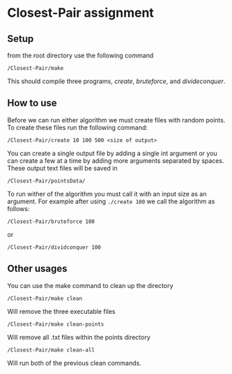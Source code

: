 # Closest-Pair assignment
## Setup
from the root directory use the following command
~~~
/Closest-Pair/make
~~~
This should compile three programs, _create_, _bruteforce_, and _divideconquer_.

## How to use
Before we can run either algorithm we must create files with random points. To create these files run the following command:
~~~
/Closest-Pair/create 10 100 500 <size of output>
~~~
You can create a single output file by adding a single int argument or you can create a few at a time by adding more arguments separated by spaces. These output text files will be saved in
~~~
/Closest-Pair/pointsData/
~~~
To run wither of the algorithm you must call it with an input size as an argument. For example after using `./create 100` we call the algorithm as follows:
~~~
/Closest-Pair/bruteforce 100
~~~
or
~~~
/Closest-Pair/dividconquer 100
~~~

## Other usages
You can use the make command to clean up the directory
~~~
/Closest-Pair/make clean
~~~
Will remove the three executable files
~~~
/Closest-Pair/make clean-points
~~~
Will remove all .txt files within the points directory
~~~
/Closest-Pair/make clean-all
~~~
Will run both of the previous clean commands.